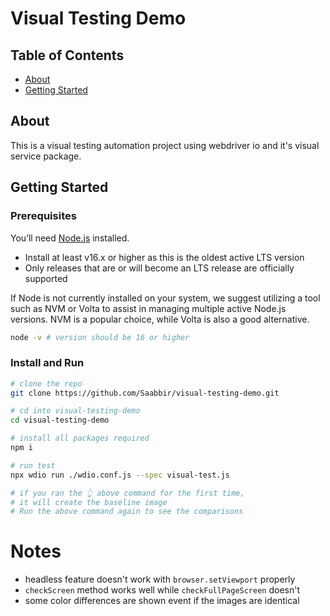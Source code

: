 # Visual Testing Demo

## Table of Contents

- [About](#about)
- [Getting Started](#getting_started)

## About <a name = "about"></a>

This is a visual testing automation project using webdriver io and it's visual service package.

## Getting Started <a name = "getting_started"></a>

### Prerequisites

You’ll need [Node.js](https://nodejs.org/en) installed.

- Install at least v16.x or higher as this is the oldest active LTS version
- Only releases that are or will become an LTS release are officially supported

If Node is not currently installed on your system, we suggest utilizing a tool such as NVM or Volta to assist in managing multiple active Node.js versions. NVM is a popular choice, while Volta is also a good alternative.

```sh
node -v # version should be 16 or higher
```

### Install and Run

```sh
# clone the repo
git clone https://github.com/Saabbir/visual-testing-demo.git

# cd into visual-testing-demo
cd visual-testing-demo

# install all packages required
npm i

# run test
npx wdio run ./wdio.conf.js --spec visual-test.js

# if you ran the 👆 above command for the first time,
# it will create the baseline image
# Run the above command again to see the comparisons
```

# Notes

- headless feature doesn't work with `browser.setViewport` properly
- `checkScreen` method works well while `checkFullPageScreen` doesn't
- some color differences are shown event if the images are identical
